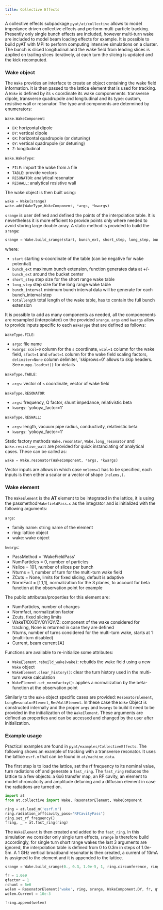 ```yaml
---
title: Collective Effects
---
```


A collective effects subpackage `pyat/at/collective` allows to model impedance driven collective effects and perform multi-particle tracking. Presently only single bunch effects are included, however multi-turn wake are included to model beam loading effects for example. It is possible to build pyAT with MPI to perform computing intensive simulations on a cluster.
The bunch is sliced longitudinal and the wake field from leading slices is applied on trailing slices iteratively, at each turn the slicing is updated and the kick recomputed.

### Wake object

The `Wake` provides an interface to create an object containing the wake field information. It is then passed to the lattice element that is used for tracking. A `Wake` is defined by its `s` coordinate its wake componenents: transverse dipole, transverse quadrupole and longitudinal and its type: custom, resistive wall or resonator. The type and components are determined by enumerators:

`Wake.WakeComponent`:
- `DX`: horizontal dipole
- `DY`: vertical dipole
- `QX`: horizontal quadrupole (or detuning)
- `QY`: vertical quadrupole (or detuning)
- `Z`: longitudinal

`Wake.WakeType`:
- `FILE`: import the wake from a file
- `TABLE`: provide vectors
- `RESONATOR`: analytical resonator
- `RESWALL`: analytical resistive wall

The wake object is then built using:

```python
wake = Wake(srange)
wake.add(WakeType,WakeComponent, *args, *kwargs)
```
`srange` is user defined and defined the points of the interpolation table. It is nevertheless it is more efficient to provide points only where needed to avoid storing large double array. A static method is provided to build the `srange`:
```python
srange = Wake.build_srange(start, bunch_ext, short_step, long_step, bunch_interval, totallength)
```
where:
- `start`           starting s-coordinate of the table (can be negative for wake potential)
- `bunch_ext`       maximum bunch extension, function generates data at +/- `bunch_ext` around the bucket center
- `short_step`      step size for the short range wake table
- `long_step`       step size for the long range wake table
- `bunch_interval`  minimum bunch interval data will be generate for each bunch_interval step
- `totallength`     total length of the wake table, has to contain the full bunch extension

It is possible to add as many components as needed, all the componenents are resampled (interpolated) on the provided `srange`. `args` and `kwargs` allow to provide inputs specific to each `WakeType` that are defined as follows:

`WakeType.FILE`:
- `args`: file name
- `kwargs`: `scol=0` column for the `s` coordinate, `wcol=1` column for the wake field, `sfact=1` and `wfact=1` column for the wake field scaling factors, `delimiter=None` column delimiter, 'skiprows=0' allows to skip headers. See `numpy.loadtxt()` for details

`WakeType.TABLE`:
- `args`: vector of `s` coordinate, vector of wake field

`WakeType.RESONATOR`:
- `args`: frequency, Q factor, shunt impedance, relativistic beta
- `kwargs`: `yokoya_factor=1'

`WakeType.RESWALL`:
- `args`: length, vacuum pipe radius, conductivity, relativistic beta
- `kwargs`: `yokoya_factor=1'

Static factory methods `Wake.resonator`, `Wake.long_resonator` and `Wake.resistive_wall` are provided for quick instanciating of analytical cases.
These can be called as:
```python
wake = Wake.resonator(WakeComponent, *args, *kwargs)
```
Vector inputs are allows in which case `nelems=1` has to be specified, each inputs is then either a scalar or a vector of shape `(nelems,)`.


### Wake element

The `WakeElement` is the **AT** element to be integrated in the lattice, it is using the passmethod `WakefieldPass.c` as the integrator and is initialized with the following arguments:

`args`:
- family name: string name of the element
- ring: lattice object
- wake: wake object

`kwargs`: 
- PassMethod = 'WakeFieldPass'
- NumParticles = 0,   number of particles
- Nslice = 101,  number of slices per bunch
- Nturns = 1,    number of turn for the multi-turn wake field
- ZCuts = None,  limits for fixed slicing, default is adaptive
- NormFact = [1,1,1], normalization for the 3 planes, to account for beta function at the observation point for example

The public attributes/properties for this element are:
- NumParticles, number of charges
- Normfact, normalization factor
- Zcuts, fixed slicing limits
- WakeT/DX/DY/QY/QY/Z: component of the wake considered for tracking, None is returned in case they are defined
- Nturns, number of turns considered for the multi-turn wake, starts at 1 (multi-turn disabled)
- Current, beam current [A]

Functions are available to re-initialize some attributes:
- `WakeElement.rebuild_wake(wake)`: rebuilds the wake field using a new `Wake` object
- `WakeElement.clear_history()`: clear the turn history used in the multi-turn wake calculation
- `WakeElement.set_normfactxy()`: applies a normalization by the beta-function at the observation point

Similarly to the `Wake` object specific cases are provided: `ResonatorElement`, `LongResonatorElement`, `ResWallElement`. In these case the `Wake` Object is constructed internally and the proper `args` and `kwargs` to build it need to be provided in the initialization of the `WakeElement`. These arguments are defined as properties and can be accessed and changed by the user after initialization.

### Example usage

Practical examples are found in `pyat/examples/CollectiveEffects`. The following shows an example of tracking with a transverse resonator. It uses the lattice `esrf.m` that can be found in `at/machine_data`.

The first step is to load the lattice, set the rf frequency to its nominal value, turn radiations off and generate a `fast_ring`. The `fast_ring` reduces the lattice to a few objects: a 6x6 transfer map, an RF cavity, an element to model chromaticity and amplitude detuning and a diffusion element in case the radiations are turned on.

```python
import at
from at.collective import Wake, ResonatorElement, WakeComponent

ring = at.load_m('esrf.m')
ring.radiation_off(cavity_pass='RFCavityPass')
ring.set_rf_frequency()
fring, _ = at.fast_ring(ring)
```

The `WakeElement` is then created and added to the `fast_ring`. In this simulation we consider only single turn effects, `srange` is therefore build accordingly, for single turn short range wakes the last 3 arguments are ignored, the interpolation table is defined from 0 to 0.3m in steps of 1.0e-5m. A 1 GHz vertical broadband resonator is then created, a current of 10mA is assigned to the element and it is appended to the lattice.

```python
srange = Wake.build_srange(0., 0.3, 1.0e-5, 1, ring.circumference, ring.circumference)

fr = 1.0e9
qfactor = 1
rshunt = 6e6
welem = ResonatorElement('wake', ring, srange, WakeComponent.DY, fr, qfactor, rshunt)
welem.Current = 10e-3

fring.append(welem)
```
